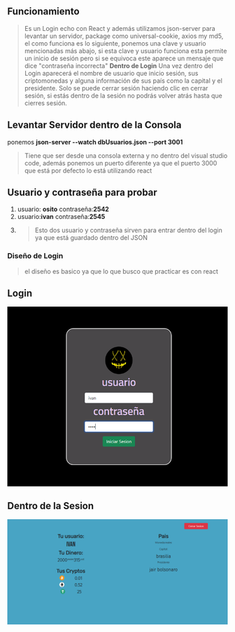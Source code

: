 ## Funcionamiento
>Es un Login echo con React y además utilizamos json-server para levantar un servidor, package como universal-cookie, axios my md5, el como funciona es
>lo siguiente, ponemos una clave y usuario mencionadas más abajo, si esta clave y usuario funciona esta permite un inicio de sesión pero si se equivoca 
>este aparece un mensaje que dice "contraseña incorrecta"
**Dentro de Login**
>Una vez dentro del Login aparecerá el nombre de usuario que inicio sesión, sus criptomonedas y alguna información de sus país como la capital y el presidente.
>Solo se puede cerrar sesión haciendo clic en cerrar sesión, si estás dentro de la sesión no podrás volver atrás hasta que cierres sesión.

## Levantar Servidor dentro de la Consola 
ponemos  **json-server --watch dbUsuarios.json --port 3001**
>Tiene que ser desde una consola externa y no dentro del visual studio code, además ponemos un puerto
>diferente ya que el puerto 3000 que está por defecto lo está utilizando react

## Usuario y contraseña para probar
1. usuario: **osito** contraseña:**2542**
2. usuario:**ivan** contraseña:**2545**
3. >Esto dos usuario y contraseña sirven para entrar dentro del login ya que está guardado dentro del JSON

### Diseño de Login ###
>el diseño es basico ya que lo que busco que practicar es con react
## Login ##
![imagen1](https://github.com/FxIvan/login/blob/main/imgReadme/login1.png?raw=true)

## Dentro de la Sesion ##
![imagen2](https://github.com/FxIvan/login/blob/main/imgReadme/dentrodeLogin.png?raw=true)



